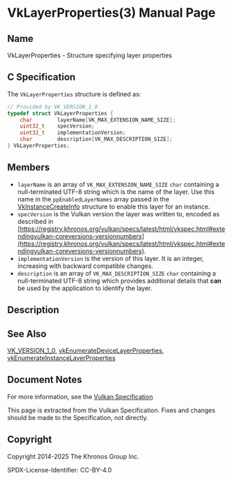# VkLayerProperties(3) Manual Page

## Name

VkLayerProperties - Structure specifying layer properties



## [](#_c_specification)C Specification

The `VkLayerProperties` structure is defined as:

```c++
// Provided by VK_VERSION_1_0
typedef struct VkLayerProperties {
    char        layerName[VK_MAX_EXTENSION_NAME_SIZE];
    uint32_t    specVersion;
    uint32_t    implementationVersion;
    char        description[VK_MAX_DESCRIPTION_SIZE];
} VkLayerProperties;
```

## [](#_members)Members

- `layerName` is an array of `VK_MAX_EXTENSION_NAME_SIZE` `char` containing a null-terminated UTF-8 string which is the name of the layer. Use this name in the `ppEnabledLayerNames` array passed in the [VkInstanceCreateInfo](https://registry.khronos.org/vulkan/specs/latest/man/html/VkInstanceCreateInfo.html) structure to enable this layer for an instance.
- `specVersion` is the Vulkan version the layer was written to, encoded as described in [https://registry.khronos.org/vulkan/specs/latest/html/vkspec.html#extendingvulkan-coreversions-versionnumbers](https://registry.khronos.org/vulkan/specs/latest/html/vkspec.html#extendingvulkan-coreversions-versionnumbers).
- `implementationVersion` is the version of this layer. It is an integer, increasing with backward compatible changes.
- `description` is an array of `VK_MAX_DESCRIPTION_SIZE` `char` containing a null-terminated UTF-8 string which provides additional details that **can** be used by the application to identify the layer.

## [](#_description)Description

## [](#_see_also)See Also

[VK\_VERSION\_1\_0](https://registry.khronos.org/vulkan/specs/latest/man/html/VK_VERSION_1_0.html), [vkEnumerateDeviceLayerProperties](https://registry.khronos.org/vulkan/specs/latest/man/html/vkEnumerateDeviceLayerProperties.html), [vkEnumerateInstanceLayerProperties](https://registry.khronos.org/vulkan/specs/latest/man/html/vkEnumerateInstanceLayerProperties.html)

## [](#_document_notes)Document Notes

For more information, see the [Vulkan Specification](https://registry.khronos.org/vulkan/specs/latest/html/vkspec.html#VkLayerProperties)

This page is extracted from the Vulkan Specification. Fixes and changes should be made to the Specification, not directly.

## [](#_copyright)Copyright

Copyright 2014-2025 The Khronos Group Inc.

SPDX-License-Identifier: CC-BY-4.0